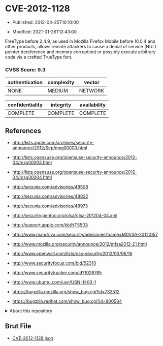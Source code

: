# CVE-2012-1128

- Published: 2012-04-25T10:10:00

- Modified: 2021-01-26T12:43:00

FreeType before 2.4.9, as used in Mozilla Firefox Mobile before 10.0.4 and other products, allows remote attackers to cause a denial of service (NULL pointer dereference and memory corruption) or possibly execute arbitrary code via a crafted TrueType font.

### CVSS Score: **9.3**

| authentication | complexity | vector |
| --- | --- | --- |
| NONE | MEDIUM | NETWORK |

| confidentiality | integrity | availability |
| --- | --- | --- |
| COMPLETE | COMPLETE | COMPLETE |

## References

* http://lists.apple.com/archives/security-announce/2012/Sep/msg00003.html

* http://lists.opensuse.org/opensuse-security-announce/2012-04/msg00003.html

* http://lists.opensuse.org/opensuse-security-announce/2012-04/msg00004.html

* http://secunia.com/advisories/48508

* http://secunia.com/advisories/48822

* http://secunia.com/advisories/48973

* http://security.gentoo.org/glsa/glsa-201204-04.xml

* http://support.apple.com/kb/HT5503

* http://www.mandriva.com/security/advisories?name=MDVSA-2012:057

* http://www.mozilla.org/security/announce/2012/mfsa2012-21.html

* http://www.openwall.com/lists/oss-security/2012/03/06/16

* http://www.securityfocus.com/bid/52318

* http://www.securitytracker.com/id?1026765

* http://www.ubuntu.com/usn/USN-1403-1

* https://bugzilla.mozilla.org/show_bug.cgi?id=733512

* https://bugzilla.redhat.com/show_bug.cgi?id=800584

<details>
<summary>About this repository</summary> 

  This repository is part of the project [Live Hack CVE](https://github.com/Live-Hack-CVE). Main website can be found [www.live-hack.org](https://www.live-hack.org) 
  
  Made by [Sn0wAlice](https://github.com/Sn0wAlice) for the people that care about security and need to have a feed of the latest CVEs. Hope you enjoy it, don't forget to star the repo and follow me on [Twitter](https://twitter.com/Sn0wAlice) and [Github](https://github.com/Sn0wAlice). And that is my [personnal website](https://www.alice-snow.me/)

  - [Home Page](https://github.com/Live-Hack-CVE)
  - [Framework](https://github.com/Live-Hack-CVE/cve-framework)
  - [CVE database](https://github.com/Live-Hack-CVE/full_database)
  - [Changelog](https://github.com/Live-Hack-CVE/Changelog)
</details>

## Brut File

* [CVE-2012-1128.json](https://raw.githubusercontent.com/Live-Hack-CVE/full_database/main/cves/2012/CVE-2012-1128.json)


